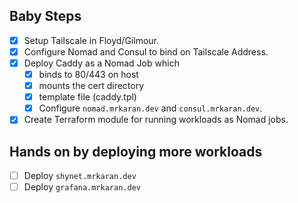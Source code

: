 ## Baby Steps

- [x] Setup Tailscale in Floyd/Gilmour.
- [x] Configure Nomad and Consul to bind on Tailscale Address.
- [x] Deploy Caddy as a Nomad Job which
  - [x] binds to 80/443 on host
  - [x] mounts the cert directory
  - [x] template file (caddy.tpl)
  - [x] Configure `nomad.mrkaran.dev` and `consul.mrkaran.dev`.
- [x] Create Terraform module for running workloads as Nomad jobs.

## Hands on by deploying more workloads

- [ ] Deploy `shynet.mrkaran.dev`
- [ ] Deploy `grafana.mrkaran.dev`
